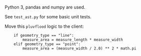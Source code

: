 
Python 3, pandas and numpy are used.

See `test_ast.py` for some basic unit tests.

Move this `pluvflood` logic to the client:
```
    if geometry_type == "line":
        measure_area = measure_length * measure_width
    elif geometry_type == "point":
        measure_area = (measure_width / 2.0) ** 2 * math.pi
```
